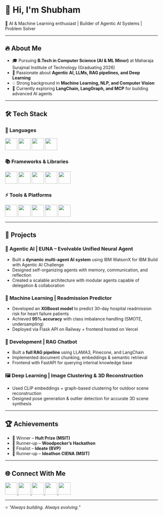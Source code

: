 # 👋 Hi, I'm Shubham  

🚀 AI & Machine Learning enthusiast | Builder of Agentic AI Systems | Problem Solver  

---

## 🔥 About Me  
- 🎓 Pursuing **B.Tech in Computer Science (AI & ML Minor)** at Maharaja Surajmal Institute of Technology (Graduating 2026)  
- 🧠 Passionate about **Agentic AI, LLMs, RAG pipelines, and Deep Learning**  
- 💡 Strong background in **Machine Learning, NLP, and Computer Vision**  
- 🌱 Currently exploring **LangChain, LangGraph, and MCP** for building advanced AI agents  

---

## 🛠 Tech Stack  

### 🚀 Languages  
<p>
  <img src="https://cdn.jsdelivr.net/gh/devicons/devicon/icons/python/python-original.svg" width="40" height="40"/>
  <img src="https://cdn.jsdelivr.net/gh/devicons/devicon/icons/postgresql/postgresql-original.svg" width="40" height="40"/>
  <img src="https://cdn.jsdelivr.net/gh/devicons/devicon/icons/html5/html5-original.svg" width="40" height="40"/>
  <img src="https://cdn.jsdelivr.net/gh/devicons/devicon/icons/css3/css3-original.svg" width="40" height="40"/>
</p>

### 📚 Frameworks & Libraries  
<p>
  <img src="https://cdn.jsdelivr.net/gh/devicons/devicon/icons/tensorflow/tensorflow-original.svg" width="40" height="40"/>
  <img src="https://cdn.jsdelivr.net/gh/devicons/devicon/icons/pytorch/pytorch-original.svg" width="40" height="40"/>
  <img src="https://cdn.jsdelivr.net/gh/devicons/devicon/icons/flask/flask-original.svg" width="40" height="40"/>
  <img src="https://cdn.jsdelivr.net/gh/devicons/devicon/icons/fastapi/fastapi-original.svg" width="40" height="40"/>
  <img src="https://streamlit.io/images/brand/streamlit-mark-color.png" width="40" height="40"/>
</p>

### ⚡ Tools & Platforms  
<p>
  <img src="https://cdn.jsdelivr.net/gh/devicons/devicon/icons/git/git-original.svg" width="40" height="40"/>
  <img src="https://cdn.jsdelivr.net/gh/devicons/devicon/icons/github/github-original.svg" width="40" height="40"/><!-- Pinecone -->
  <img src="https://huggingface.co/front/assets/huggingface_logo-noborder.svg" width="40" height="40"/> <!-- HuggingFace -->
  <img src="https://cdn.jsdelivr.net/gh/devicons/devicon/icons/googlecloud/googlecloud-original.svg" width="40" height="40"/> <!-- GCP/Colab vibe -->
  <img src="https://cdn.jsdelivr.net/gh/devicons/devicon/icons/canva/canva-original.svg" width="40" height="40"/>
</p>

---

## 💼 Projects  

### 🤖 Agentic AI | **EUNA – Evolvable Unified Neural Agent**  
- Built a **dynamic multi-agent AI system** using IBM WatsonX for IBM Build with Agentic AI Challenge  
- Designed self-organizing agents with memory, communication, and reflection  
- Created a scalable architecture with modular agents capable of delegation & collaboration  

### 🏥 Machine Learning | **Readmission Predictor**  
- Developed an **XGBoost model** to predict 30-day hospital readmission risk for heart failure patients  
- Achieved **95% accuracy** with class imbalance handling (SMOTE, undersampling)  
- Deployed via Flask API on Railway + frontend hosted on Vercel  

### 💬 Development | **RAG Chatbot**  
- Built a **full RAG pipeline** using LLAMA3, Pinecone, and LangChain  
- Implemented document chunking, embeddings & semantic retrieval  
- Frontend with FastAPI for querying internal knowledge base  

### 🖼️ Deep Learning | **Image Clustering & 3D Reconstruction**  
- Used CLIP embeddings + graph-based clustering for outdoor scene reconstruction  
- Designed pose generation & outlier detection for accurate 3D scene synthesis  

---

## 🏆 Achievements  
- 🥇 Winner – **Hult Prize (MSIT)**  
- 🥈 Runner-up – **Woodpecker’s Hackathon**  
- 🎯 Finalist – **Ideate (BVP)**  
- 🥈 Runner-up – **Ideathon CIENA (MSIT)**  

---

## 🌐 Connect With Me  
<p>
<a href="https://www.youtube.com/@euna_ai">
  <img src="https://cdn.jsdelivr.net/npm/simple-icons@v9/icons/youtube.svg" width="40" height="40" style="fill:#FF0000;"/>
</a>
<a href="https://www.instagram.com/project_euna/">
  <img src="https://cdn.jsdelivr.net/npm/simple-icons@v9/icons/instagram.svg" width="40" height="40" style="fill:#E4405F;"/>
</a>
<a href="https://www.linkedin.com/in/shubham-3793a9257/">
  <img src="https://cdn.jsdelivr.net/npm/simple-icons@v9/icons/linkedin.svg" width="40" height="40" style="fill:#0A66C2;"/>
</a>
<a href="mailto:ariseonceagan@gmail.com">
  <img src="https://cdn.jsdelivr.net/npm/simple-icons@v9/icons/gmail.svg" width="40" height="40" style="fill:#D14836;"/>
</a>
<a href="https://github.com/onceagainarise">
  <img src="https://cdn.jsdelivr.net/gh/devicons/devicon/icons/github/github-original.svg" width="40" height="40"/>
</a>

</p>

---

⭐️ _“Always building. Always evolving.”_  
